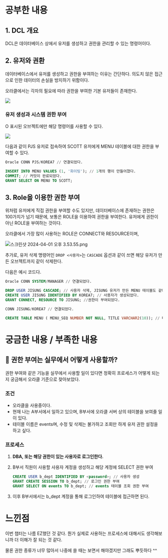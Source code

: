 # 공부한 내용

## 1. DCL 개요

DCL은 데이터베이스 상에서 유저를 생성하고 권한을 관리할 수 있는 명령어이다.

## 2. 유저와 권환

데이터베이스에서 유저를 생성하고 권한을 부여하는 이유는 간단하다. 의도치 않은 접근으로 인한 데이터의 손실을 방지하기 위함이다.

오라클에서는 각자의 필요에 따라 권한을 부여한 기본 유저들이 존재한다.

![](https://prod-files-secure.s3.us-west-2.amazonaws.com/5486ac02-837a-4340-b853-a8cd7b03f65f/f91614f6-d417-482f-b924-4b57028bdc1e/%E1%84%89%E1%85%B3%E1%84%8F%E1%85%B3%E1%84%85%E1%85%B5%E1%86%AB%E1%84%89%E1%85%A3%E1%86%BA_2024-04-01_%E1%84%8B%E1%85%A9%E1%84%92%E1%85%AE_3.32.43.png)

### **유저 생성과 시스템 권한 부여**

O 표시된 오브젝트에만 해당 명령어를 사용할 수 있다.

![](https://prod-files-secure.s3.us-west-2.amazonaws.com/5486ac02-837a-4340-b853-a8cd7b03f65f/fe72cead-1c63-4c3b-932a-bc2f764a06b0/%E1%84%89%E1%85%B3%E1%84%8F%E1%85%B3%E1%84%85%E1%85%B5%E1%86%AB%E1%84%89%E1%85%A3%E1%86%BA_2024-04-01_%E1%84%8B%E1%85%A9%E1%84%92%E1%85%AE_3.37.19.png)

다음과 같이 PJS 유저로 접속하여 SCOTT 유저에게 MENU 테이블에 대한 권한을 부여할 수 있다.

```sql
Oracle CONN PJS/KOREA7 // 연결되었다.

INSERT INTO MENU VALUES (1, '화이팅'); // 1개의 행이 만들어졌다. 
COMMIT; // 커밋이 완료되었다. 
GRANT SELECT ON MENU TO SCOTT;
```

## 3. Role을 이용한 권한 부여

위처럼 유저에게 직접 권한을 부여할 수도 있지만, 데이터베이스에 존재하는 권한은 100가지가 넘기 때문에, 보통은 ROLE을 이용하여 권한을 부여한다. 유저에게 권한이 아닌 ROLE을 부여하는 것이다.

오라클에서 가장 많이 사용하는 ROLE은 CONNECT와 RESOURCE이며,

![스크린샷 2024-04-01 오후 3.53.55.png](https://prod-files-secure.s3.us-west-2.amazonaws.com/5486ac02-837a-4340-b853-a8cd7b03f65f/5b8b66f7-3cb5-4a6d-8803-f7152337624a/%E1%84%89%E1%85%B3%E1%84%8F%E1%85%B3%E1%84%85%E1%85%B5%E1%86%AB%E1%84%89%E1%85%A3%E1%86%BA_2024-04-01_%E1%84%8B%E1%85%A9%E1%84%92%E1%85%AE_3.53.55.png)

추가로, 유저 삭제 명령어인 `DROP <사용자>`는  `CASCADE` 옵션과 같이 쓰면 해당 유저가 만든 오브젝트까지 같이 삭제한다.

다음은 예시 코드다.

```sql
Oracle CONN SYSTEM/MANAGER // 연결되었다. 

DROP USER JISUNG CASCADE; // 사용자 삭제, JISUNG 유저가 만든 MENU 테이블도 같이 삭제 
CREATE USER JISUNG IDENTIFIED BY KOREA7; // 사용자가 생성되었다. 
GRANT CONNECT, RESOURCE TO JISUNG; //권한이 부여되었다. 

CONN JISUNG/KOREA7 // 연결되었다. 

CREATE TABLE MENU ( MENU_SEQ NUMBER NOT NULL, TITLE VARCHAR2(10)); // 테이블이 생성되었다.
```

# 궁금한 내용 / 부족한 내용

## 🤔 권한 부여는 실무에서 어떻게 사용할까?

권한 부여와 같은 기능을 실무에서 사용할 일이 있다면 정확히 프로세스가 어떻게 되는지 궁금해서 오라클 기준으로 찾아보았다.

### 조건

- 오라클을 사용중이다.
- 현재 나는 A부서에서 일하고 있으며, B부서에 오라클 서버 상의 테이블을 보여줄 일이 있다.
- 테이블 이름은 events며, 수정 및 삭제는 불가하고 조회만 하게 유저 권한 설정을 하고 싶다.

### 프로세스

1. **DBA, 또는 해당 권한이 있는 사용자로 로그인한다.**
2. B부서 직원이 사용할 사용자 계정을 생성하고 해당 계정에 SELECT 권한 부여

    ```sql
    CREATE USER b_dept IDENTIFIED BY <password>; // 사용자 생성
    GRANT CREATE SESSION TO b_dept; // 로그인 권한 부여
    GRANT SELECT ON events TO b_dept; // events 테이블 조회 권한 부여
    ```

3. 이후 B부서에서는 b_dept 계정을 통해 로그인하여 테이블에 접근하면 된다.

# 느낀점

이번 챕터는 나름 EZ했던 것 같다. 뭔가 실제로 사용하는 프로세스에 대해서도 생각해보니까 더 이해가 잘 되는 것 같다.

물론 권한 종류가 너무 많아서 나중에 쓸 때는 보면서 해야겠지만 그래도 뿌듯하다 ^^